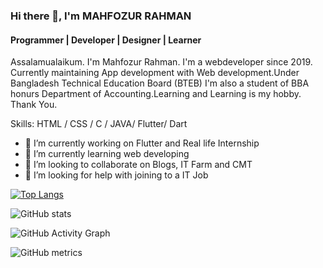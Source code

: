 ### Hi there 👋, I'm      **MAHFOZUR RAHMAN**
#### Programmer | Developer | Designer | Learner


Assalamualaikum. I'm Mahfozur Rahman. I'm a webdeveloper since 2019. Currently maintaining App development with Web development.Under Bangladesh Technical  Education Board (BTEB) I'm also a student of BBA honurs Department of Accounting.Learning and Learning is my hobby.
Thank You.

Skills: HTML / CSS / C / JAVA/ Flutter/ Dart

- 🔭 I’m currently working on Flutter and Real life Internship 
- 🌱 I’m currently learning web developing 
- 👯 I’m looking to collaborate on Blogs, IT Farm and CMT 
- 🤔 I’m looking for help with joining to a IT Job 



  





[![Top Langs](https://github-readme-stats.vercel.app/api/top-langs/?username=MRA963)](https://github.com/anuraghazra/github-readme-stats)

![GitHub stats](https://github-readme-stats.vercel.app/api?username=MRA963&show_icons=true)  

![GitHub Activity Graph](https://activity-graph.herokuapp.com/graph?username=MRA963)  

![GitHub metrics](https://metrics.lecoq.io/MRA963)  


 
